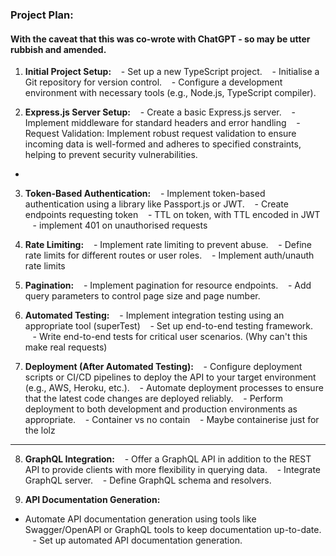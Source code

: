 ### Project Plan:

#### With the caveat that this was co-wrote with ChatGPT - so may be utter rubbish and amended.

1. **Initial Project Setup:**
      - Set up a new TypeScript project.
      - Initialise a Git repository for version control.
      - Configure a development environment with necessary tools (e.g., Node.js, TypeScript compiler).

2. **Express.js Server Setup:**
      - Create a basic Express.js server.
      - Implement middleware for standard headers and error handling
      - Request Validation: Implement robust request validation to ensure incoming data is well-formed and adheres to specified constraints, helping to prevent security vulnerabilities.

-

3. **Token-Based Authentication:**
      - Implement token-based authentication using a library like Passport.js or JWT.
      - Create endpoints requesting token
      - TTL on token, with TTL encoded in JWT
      - implement 401 on unauthorised requests

4. **Rate Limiting:**
      - Implement rate limiting to prevent abuse.
      - Define rate limits for different routes or user roles.
      - Implement auth/unauth rate limits

5. **Pagination:**
      - Implement pagination for resource endpoints.
      - Add query parameters to control page size and page number.

6. **Automated Testing:**
      - Implement integration testing using an appropriate tool (superTest)
      - Set up end-to-end testing framework.
      - Write end-to-end tests for critical user scenarios. (Why can't this make real requests)

7. **Deployment (After Automated Testing):**
      - Configure deployment scripts or CI/CD pipelines to deploy the API to your target environment (e.g., AWS, Heroku, etc.).
      - Automate deployment processes to ensure that the latest code changes are deployed reliably.
      - Perform deployment to both development and production environments as appropriate.
      - Container vs no contain
      - Maybe containerise just for the lolz

---

8. **GraphQL Integration:**
      - Offer a GraphQL API in addition to the REST API to provide clients with more flexibility in querying data.
      - Integrate GraphQL server.
      - Define GraphQL schema and resolvers.

9. **API Documentation Generation:**

- Automate API documentation generation using tools like Swagger/OpenAPI or GraphQL tools to keep documentation up-to-date.
     - Set up automated API documentation generation.
